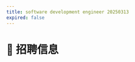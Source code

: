 ```yaml
---
title: software development engineer 20250313
expired: false
---
```


# 📌 招聘信息

<JobPostingTable job-posting-json-path="Amazon/data/software-development-engineer-20250313.json" />